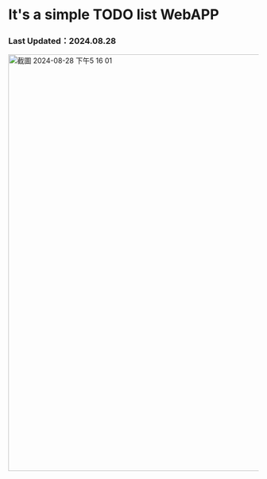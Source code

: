 # It's a simple TODO list WebAPP

### Last Updated：2024.08.28
<img width="838" alt="截圖 2024-08-28 下午5 16 01" src="https://github.com/user-attachments/assets/2d6d586c-49ca-457e-99b7-c629f2fd0cfc">
